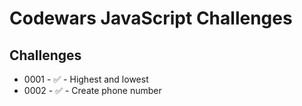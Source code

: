 # Codewars JavaScript Challenges

## Challenges

- 0001 - :white_check_mark: - Highest and lowest
- 0002 - :white_check_mark: - Create phone number
